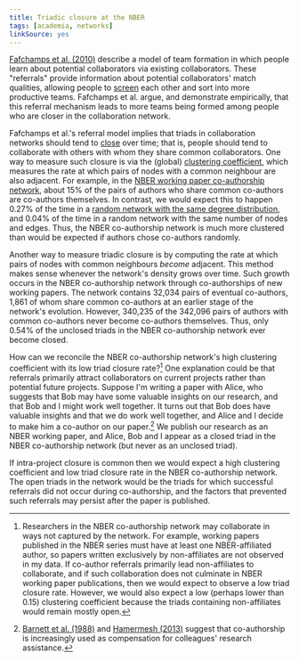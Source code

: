 ```yaml
---
title: Triadic closure at the NBER
tags: [academia, networks]
linkSource: yes
---
```


[Fafchamps et al. (2010)](https://academic.oup.com/jeea/article-abstract/8/1/203/2295936) describe a model of team formation in which people learn about potential collaborators via existing collaborators.
These "referrals" provide information about potential collaborators' match qualities, allowing people to [screen](https://en.wikipedia.org/wiki/Screening_(economics)) each other and sort into more productive teams.
Fafchamps et al. argue, and demonstrate empirically, that this referral mechanism leads to more teams being formed among people who are closer in the collaboration network.

Fafchamps et al.'s referral model implies that triads in collaboration networks should tend to [close](https://en.wikipedia.org/wiki/Triadic_closure) over time; that is, people should tend to collaborate with others with whom they share common collaborators.
One way to measure such closure is via the (global) [clustering coefficient](https://en.wikipedia.org/wiki/Clustering_coefficient), which measures the rate at which pairs of nodes with a common neighbour are also adjacent.
For example, in the [NBER working paper co-authorship network](/blog/nber-co-authorships/), about 15% of the pairs of authors who share common co-authors are co-authors themselves.
In contrast, we would expect this to happen 0.27% of the time in a [random network with the same degree distribution](/blog/degree-preserving-randomisation/), and 0.04% of the time in a random network with the same number of nodes and edges.
Thus, the NBER co-authorship network is much more clustered than would be expected if authors chose co-authors randomly.

Another way to measure triadic closure is by computing the rate at which pairs of nodes with common neighbours *become* adjacent.
This method makes sense whenever the network's density grows over time.
Such growth occurs in the NBER co-authorship network through co-authorships of new working papers.
The network contains 32,034 pairs of eventual co-authors, 1,861 of whom share common co-authors at an earlier stage of the network's evolution.
However, 340,235 of the 342,096 pairs of authors with common co-authors never become co-authors themselves.
Thus, only 0.54% of the unclosed triads in the NBER co-authorship network ever become closed.

How can we reconcile the NBER co-authorship network's high clustering coefficient with its low triad closure rate?[^unobserved]
One explanation could be that referrals primarily attract collaborators on current projects rather than potential future projects.
Suppose I'm writing a paper with Alice, who suggests that Bob may have some valuable insights on our research, and that Bob and I might work well together.
It turns out that Bob does have valuable insights and that we do work well together, and Alice and I decide to make him a co-author on our paper.[^compensation]
We publish our research as an NBER working paper, and Alice, Bob and I appear as a closed triad in the NBER co-authorship network (but never as an unclosed triad).

[^unobserved]: Researchers in the NBER co-authorship network may collaborate in ways not captured by the network. For example, working papers published in the NBER series must have at least one NBER-affiliated author, so papers written exclusively by non-affiliates are not observed in my data. If co-author referrals primarily lead non-affiliates to collaborate, and if such collaboration does not culminate in NBER working paper publications, then we would expect to observe a low triad closure rate. However, we would also expect a low (perhaps lower than 0.15) clustering coefficient because the triads containing non-affiliates would remain mostly open.

[^compensation]: [Barnett et al. (1988)](https://doi.org/10.2307/1926798) and [Hamermesh (2013)](https://doi.org/10.1257/jel.51.1.162) suggest that co-authorship is increasingly used as compensation for colleagues' research assistance.

If intra-project closure is common then we would expect a high clustering coefficient and low triad closure rate in the NBER co-authorship network.
The open triads in the network would be the triads for which successful referrals did not occur during co-authorship, and the factors that prevented such referrals may persist after the paper is published.

